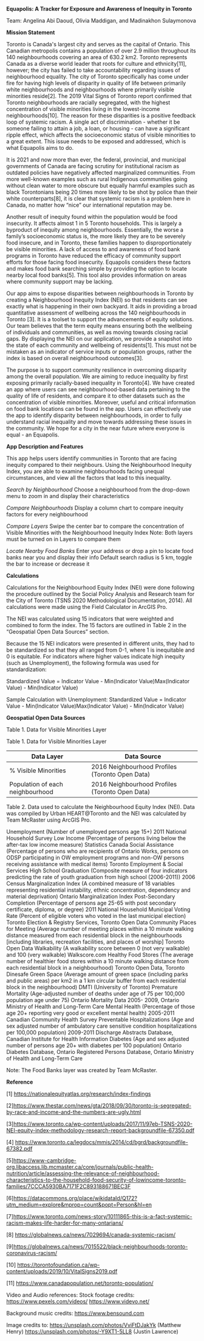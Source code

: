 <b>Equapolis: A Tracker for Exposure and Awareness of Inequity in Toronto</b>

Team: Angelina Abi Daoud, Olivia Maddigan, and Madinakhon Sulaymonova 

<b>Mission Statement</b>

Toronto is Canada's largest city and serves as the capital of Ontario. This Canadian metropolis contains a population of over 2.9 million throughout its 140 neighbourhoods covering an area of 630.2 km2. Toronto represents Canada as a diverse world leader that roots for culture and ethnicity[11], however; the city has failed to take accountability regarding issues of neighbourhood equality. The city of Toronto specifically has come under fire for having high levels of disparity in quality of life between primarily white neighbourhoods and neighbourhoods where primarily visible minorities reside[2]. The 2019 Vital Signs of Toronto report confirmed that Toronto neighbourhoods are racially segregated, with the highest concentration of visible minorities living in the lowest-income neighbourhoods[10]. The reason for these disparities is a positive feedback loop of systemic racism. A single act of discrimination - whether it be someone failing to attain a job, a loan, or housing - can have a significant ripple effect, which affects the socioeconomic status of visible minorities to a great extent. This issue needs to be exposed and addressed, which is what Equapolis aims to do.

It is 2021 and now more than ever, the federal, provincial, and municipal governments of Canada are facing scrutiny for institutional racism as outdated policies have negatively affected marginalized communities. From more well-known examples such as rural Indigenous communities going without clean water to more obscure but equally harmful examples such as black Torontonians being 20 times more likely to be shot by police than their white counterparts[8], it is clear that systemic racism is a problem here in Canada, no matter how “nice” our international reputation may be. 

Another result of inequity found within the population would be food insecurity. It affects almost 1 in 5 Toronto households. This is largely a byproduct of inequity among neighbourhoods. Essentially, the worse a family’s socioeconomic status is, the more likely they are to be severely food insecure, and in Toronto, these families happen to disproportionately be visible minorities. A lack of access to and awareness of food bank programs in Toronto have reduced the efficacy of community support efforts for those facing food insecurity. Equapolis considers these factors and makes food bank searching simple by providing the option to locate nearby local food banks[5]. This tool also provides information on areas where community support may be lacking.

Our app aims to expose disparities between neighbourhoods in Toronto by creating a Neighbourhood Inequity Index (NEI) so that residents can see exactly what is happening in their own backyard. It aids in providing a broad quantitative assessment of wellbeing across the 140 neighbourhoods in Toronto [3]. It is a toolset to support the advancements of equity solutions. Our team believes that the term equity means ensuring both the wellbeing of individuals and communities, as well as moving towards closing racial gaps. By displaying the NEI on our application, we provide a snapshot into  the state of each community and wellbeing of residents[1]. This must not be mistaken as an indicator of service inputs or population groups, rather the index is based on overall neighbourhood outcomes[3].

The purpose is to support community resilience in overcoming disparity among the overall population. We are aiming to reduce inequality by first exposing primarily racially-based inequality in Toronto[4]. We have created an app where users can see neighbourhood-based data pertaining to the quality of life of residents, and compare it to other datasets such as the concentration of visible minorities. Moreover, useful and critical information on food bank locations can be found in the app. Users can effectively use the app to identify disparity between neighbourhoods, in order to fully understand racial inequality and move towards addressing these issues in the community. We hope for a city in the near future where everyone is equal - an Equapolis. 

<b>App Description and Features</b>

This app helps users identify communities in Toronto that are facing inequity compared to their neighbours. Using the Neighbourhood Inequity Index, you are able to examine neighbourhoods facing unequal circumstances, and view all the factors that lead to this inequality.

<i>Search by Neighbourhood</i>
Choose a neighbourhood from the drop-down menu to zoom in and display their characteristics

<i>Compare Neighbourhoods</i>
Display a column chart to compare inequity factors for every neighbourhood

<i>Compare Layers</i>
Swipe the center bar to compare the concentration of Visible Minorities with the Neighbourhood Inequity Index
Note: Both layers must be turned on in Layers to compare them 

<i>Locate Nearby Food Banks</i>
Enter your address or drop a pin to locate food banks near you and display their info
Default search radius is 5 km, toggle the bar to increase or decrease it

<b>Calculations</b>

Calculations for the Neighbourhood Equity Index (NEI) were done following the procedure outlined by the Social Policy Analysis and Research team for the City of Toronto (TSNS 2020 Methodological Documentation, 2014). All calculations were made using the Field Calculator in ArcGIS Pro.

The NEI was calculated using 15 indicators that were weighted and combined to form the index. The 15 factors are outlined in Table 2 in the “Geospatial Open Data Sources” section. 

Because the 15 NEI indicators were presented in different units, they had to be standardized so that they all ranged from 0-1, where 1 is inequitable and 0 is equitable. For indicators where higher values indicate high inequity (such as Unemployment), the following formula was used for standardization:

Standardized Value = Indicator Value - Min(Indicator Value)Max(Indicator Value) - Min(Indicator Value)


Sample Calculation with Unemployment:
Standardized Value = Indicator Value - Min(Indicator Value)Max(Indicator Value) - Min(Indicator Value)


<b>Geospatial Open Data Sources</b>

Table 1. Data for Visible Minorities Layer

Table 1. Data for Visible Minorities Layer

| <b>Data Layer</b> | <b>Data Source</b> |
| --- | --- |
| % Visible Minorities | 2016 Neighbourhood Profiles (Toronto Open Data) |
| Population of each neighbourhood | 2016 Neighbourhood Profiles (Toronto Open Data) |

Table 2. Data used to calculate the Neighbourhood Equity Index (NEI). Data was compiled by Urban HEART@Toronto and the NEI was calculated by Team McRaster using ArcGIS Pro.

Unemployment
(Number of unemployed persons age 15+)
2011 National Household Survey
Low Income
(Percentage of persons living below the after-tax low income measure)
Statistics Canada
Social Assistance
(Percentage of persons who are recipients of Ontario Works, persons on ODSP participating in OW employment programs and non-OW persons receiving assistance with medical items)
Toronto Employment & Social Services
High School Graduation
(Composite measure of four indicators predicting the rate of youth graduation from high school (2006-2011))
2006 Census
Marginalization Index 
(A combined measure of 18 variables representing residential instability, ethnic concentration, dependency and material deprivation)
Ontario Marginalization Index
Post-Secondary Completion (Percentage of persons age 25-65 with post secondary certificate, diploma, or degree)
2011 National Household
Municipal Voting Rate
(Percent of eligible voters who voted in the last municipal election)
Toronto Election & Registry Services, Toronto Open Data
Community Places for Meeting 
(Average number of meeting places within a 10 minute walking distance measured from each residential block in the neighbourhoods [including libraries, recreation facilities, and places of worship]
Toronto Open Data
Walkability 
(A walkability score between 0 (not very walkable) and 100 (very walkable)
Walkscore.com
Healthy Food Stores 
(The average number of healthier food stores within a 10 minute walking distance from each residential block in a neighbourhood)
Toronto Open Data, Toronto Dinesafe
Green Space 
(Average amount of green space (including parks and public areas) per km2 in a 1 km circular buffer from each residential block in the neighbourhood)
DMTI (University of Toronto) 
Premature Mortality
(Age-adjusted number of deaths under age of 75 per 100,000 population age under 75)
Ontario Mortality Data 2005- 2009, Ontario Ministry of Health and Long-Term Care
Mental Health
(Percentage of those age 20+ reporting very good or excellent mental health)
2005-2011 Canadian Community Health Survey
Preventable Hospitalizations
(Age and sex adjusted number of ambulatory care sensitive condition hospitalizations per 100,000 population)
2009-2011 Discharge Abstracts Database, Canadian Institute for Health Information
Diabetes
(Age and sex adjusted number of persons age 20+ with diabetes per 100 population)
Ontario Diabetes Database, Ontario Registered Persons Database, Ontario Ministry of Health and Long-Term Care


Note: The Food Banks layer was created by Team McRaster.

<b>Reference</b>

[1] https://nationalequityatlas.org/research/index-findings 

[2]https://www.thestar.com/news/gta/2018/09/30/toronto-is-segregated-by-race-and-income-and-the-numbers-are-ugly.html 

[3]https://www.toronto.ca/wp-content/uploads/2017/11/97eb-TSNS-2020-NEI-equity-index-methodology-research-report-backgroundfile-67350.pdf 

[4] https://www.toronto.ca/legdocs/mmis/2014/cd/bgrd/backgroundfile-67382.pdf 

[5]https://www-cambridge-org.libaccess.lib.mcmaster.ca/core/journals/public-health-nutrition/article/assessing-the-relevance-of-neighbourhood-characteristics-to-the-household-food-security-of-lowincome-toronto-families/7CCCA5930BA7171F2C893188671BEC3F 

[6]https://datacommons.org/place/wikidataId/Q172?utm_medium=explore&mprop=count&popt=Person&hl=en 

[7]https://www.toronto.com/news-story/10111865-this-is-a-fact-systemic-racism-makes-life-harder-for-many-ontarians/

[8] https://globalnews.ca/news/7029694/canada-systemic-racism/

[9]https://globalnews.ca/news/7015522/black-neighbourhoods-toronto-coronavirus-racism/

[10] https://torontofoundation.ca/wp-content/uploads/2019/10/VitalSigns2019.pdf

[11] https://www.canadapopulation.net/toronto-population/ 

Video and Audio references:
Stock footage credits: 
https://www.pexels.com/videos/
https://www.videvo.net/ 

Background music credits: 
https://www.bensound.com 

Image credits to: 
https://unsplash.com/photos/VviFtDJakYk (Matthew Henry) 
https://unsplash.com/photos/-Y9XT1-5LL8 (Justin Lawrence)
